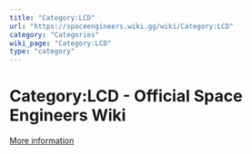 ```yaml
---
title: "Category:LCD"
url: "https://spaceengineers.wiki.gg/wiki/Category:LCD"
category: "Categories"
wiki_page: "Category:LCD"
type: "category"
---
```


# Category:LCD - Official Space Engineers Wiki

[More information](https://www.indie.io/privacy-policy)
